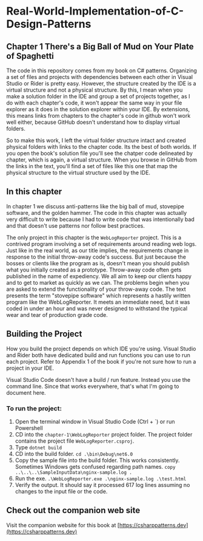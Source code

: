 ﻿# Real-World-Implementation-of-C-Design-Patterns
## Chapter 1 There's a Big Ball of Mud on Your Plate of Spaghetti
The code in this repository comes from my book on C# patterns.  Organizing a set of files and projects with dependencies between each other in Visual Studio or Rider is pretty easy.  However, the structure created by the IDE is a virtual structure and not a physical structure.  By this, I mean when you make a solution folder in the IDE and group a set of projects together, as I do with each chapter's code, it won't appear the same way in your file explorer as it does in the solution explorer within your IDE.  By extensions, this means links from chapters to the chapter's code in github won't work well either, because GitHub doesn't understand how to display virtual folders.

So to make this work, I left the virtual folder structure intact and created physical folders with links to the chapter code.  Its the best of both worlds.  If you open the book's solution file you'll see the chatper code delineated by chapter, which is again, a virtual structure.  When you browse in GitHub from the links in the text, you'll find a set of files like this one that map the physical structure to the virtual structure used by the IDE.

## In this chapter
In chapter 1 we discuss anti-patterns like the big ball of mud, stovepipe software, and the golden hammer.  The code in this chapter was actually very difficult to write because I had to write code that was intentionally bad and that doesn't use patterns nor follow best practices.

The only project in this chapter is the ```WebLogReporter``` project.  This is a contrived program involving a set of requirements around reading web logs.  Just like in the real world, as our title implies, the requirements change in response to the initial throw-away code's success.  But just because the bosses or clients like the program as is, doesn't mean you should publish what you initially created as a prototype.  Throw-away code often gets published in the name of expediency.  We all aim to keep our clients happy and to get to market as quickly as we can.  The problems begin when you are asked to extend the functionality of your throw-away code.  The text presents the term "stovepipe software" which represents a hastily written program like the WebLogReporter.  It meets an immediate need, but it was coded in under an hour and was never designed to withstand the typical wear and tear of production grade code.

## Building the Project
How you build the project depends on which IDE you're using.  Visual Studio and Rider both have dedicated build and run functions you can use to run each project.  Refer to Appendix 1 of the book if you're not sure how to run a project in your IDE.

Visual Studio Code doesn't have a build / run feature.  Instead you use the command line.  Since that works everywhere, that's what I'm going to document here.

### To run the project:

1. Open the terminal window in Visual Studio Code (Ctrl + `) or run Powershell
2. CD into the ```chapter-1\WebLogReporter``` project folder.  The project folder contains the project file ```WebLogReporter.csproj```.
3. Type ```dotnet build```
4. CD into the build folder.  ```cd .\bin\Debug\net6.0```
5. Copy the sample file into the build folder.  This works consistently.  Sometimes Windows gets confused regarding path names.  ```copy ..\..\..\SampleInputData\nginx-sample.log .```
6. Run the exe.  ```.\WebLogReporter.exe .\nginx-sample.log .\test.html```
7. Verify the output.  It should say it processed 617 log lines assuming no changes to the input file or the code.

## Check out the companion web site
Visit the companion website for this book at [https://csharppatterns.dev](https://csharppatterns.dev)